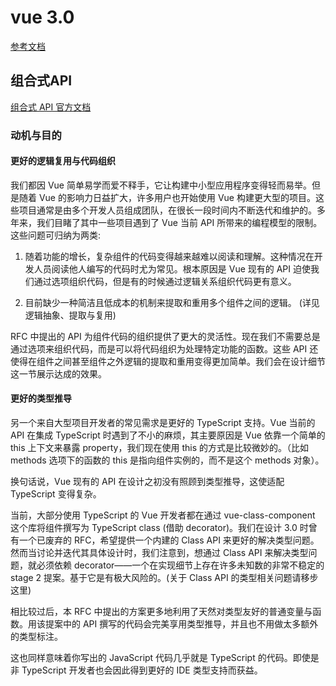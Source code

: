 # vue 3.0
[参考文档](https://vue3js.cn/)

## 组合式API
[组合式 API 官方文档](https://vue3js.cn/vue-composition/)

### 动机与目的
#### 更好的逻辑复用与代码组织
我们都因 Vue 简单易学而爱不释手，它让构建中小型应用程序变得轻而易举。但是随着 Vue 的影响力日益扩大，许多用户也开始使用 Vue 构建更大型的项目。这些项目通常是由多个开发人员组成团队，在很长一段时间内不断迭代和维护的。多年来，我们目睹了其中一些项目遇到了 Vue 当前 API 所带来的编程模型的限制。这些问题可归纳为两类:

1. 随着功能的增长，复杂组件的代码变得越来越难以阅读和理解。这种情况在开发人员阅读他人编写的代码时尤为常见。根本原因是 Vue 现有的 API 迫使我们通过选项组织代码，但是有的时候通过逻辑关系组织代码更有意义。

2. 目前缺少一种简洁且低成本的机制来提取和重用多个组件之间的逻辑。 (详见 逻辑抽象、提取与复用)

RFC 中提出的 API 为组件代码的组织提供了更大的灵活性。现在我们不需要总是通过选项来组织代码，而是可以将代码组织为处理特定功能的函数。这些 API 还使得在组件之间甚至组件之外逻辑的提取和重用变得更加简单。我们会在设计细节这一节展示达成的效果。

#### 更好的类型推导
另一个来自大型项目开发者的常见需求是更好的 TypeScript 支持。Vue 当前的 API 在集成 TypeScript 时遇到了不小的麻烦，其主要原因是 Vue 依靠一个简单的 this 上下文来暴露 property，我们现在使用 this 的方式是比较微妙的。（比如 methods 选项下的函数的 this 是指向组件实例的，而不是这个 methods 对象）。

换句话说，Vue 现有的 API 在设计之初没有照顾到类型推导，这使适配 TypeScript 变得复杂。

当前，大部分使用 TypeScript 的 Vue 开发者都在通过 vue-class-component 这个库将组件撰写为 TypeScript class (借助 decorator)。我们在设计 3.0 时曾有一个已废弃的 RFC，希望提供一个内建的 Class API 来更好的解决类型问题。然而当讨论并迭代其具体设计时，我们注意到，想通过 Class API 来解决类型问题，就必须依赖 decorator——一个在实现细节上存在许多未知数的非常不稳定的 stage 2 提案。基于它是有极大风险的。(关于 Class API 的类型相关问题请移步这里)

相比较过后，本 RFC 中提出的方案更多地利用了天然对类型友好的普通变量与函数。用该提案中的 API 撰写的代码会完美享用类型推导，并且也不用做太多额外的类型标注。

这也同样意味着你写出的 JavaScript 代码几乎就是 TypeScript 的代码。即使是非 TypeScript 开发者也会因此得到更好的 IDE 类型支持而获益。